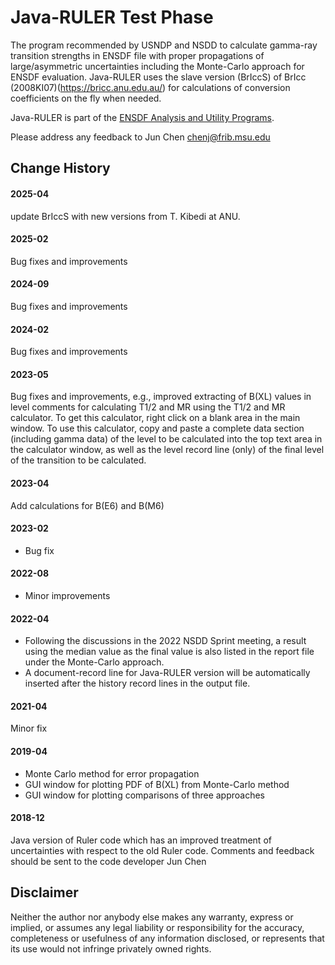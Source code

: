 # Java-RULER Test Phase
The program recommended by USNDP and NSDD to calculate gamma-ray transition strengths in ENSDF file with proper propagations of large/asymmetric uncertainties including the Monte-Carlo approach for ENSDF evaluation. Java-RULER uses the slave version (BrIccS) of BrIcc (2008KI07)(https://bricc.anu.edu.au/) for calculations of conversion coefficients on the fly when needed. 

Java-RULER is part of the [ENSDF Analysis and Utility Programs](https://nds.iaea.org/public/ensdf_pgm/).

Please address any feedback to Jun Chen chenj@frib.msu.edu

## Change History

#### 2025-04
update BrIccS with new versions from T. Kibedi at ANU.

#### 2025-02
Bug fixes and improvements

#### 2024-09
Bug fixes and improvements

#### 2024-02
Bug fixes and improvements

#### 2023-05
Bug fixes and improvements, e.g., improved extracting of B(XL) values in level comments for calculating T1/2 and MR using the T1/2 and MR calculator. To get this calculator, right click on a blank area in the main window. To use this calculator, copy and paste a complete data section (including gamma data) of the level to be calculated into the top text area in the calculator window, as well as the level record line (only) of the final level of the transition to be calculated. 

#### 2023-04
Add calculations for B(E6) and B(M6)

#### 2023-02
-	Bug fix

#### 2022-08
-	Minor improvements

#### 2022-04
-	Following the discussions in the 2022 NSDD Sprint meeting, a result using the median value as the final value is also listed in the report file under the Monte-Carlo approach.  
-	A document-record line for Java-RULER version will be automatically inserted after the history record lines in the output file.

#### 2021-04
Minor fix 

#### 2019-04 
- Monte Carlo method for error propagation
- GUI window for plotting PDF of B(XL) from Monte-Carlo method
- GUI window for plotting comparisons of three approaches

#### 2018-12
Java version of Ruler code which has an improved treatment of uncertainties with respect to the old Ruler code. 
Comments and feedback should be sent to the code developer Jun Chen

## Disclaimer

Neither the author nor anybody else makes any warranty, express or implied, or assumes any legal liability or responsibility for the accuracy, completeness or usefulness of any information disclosed, or represents that its use would not infringe privately owned rights.
